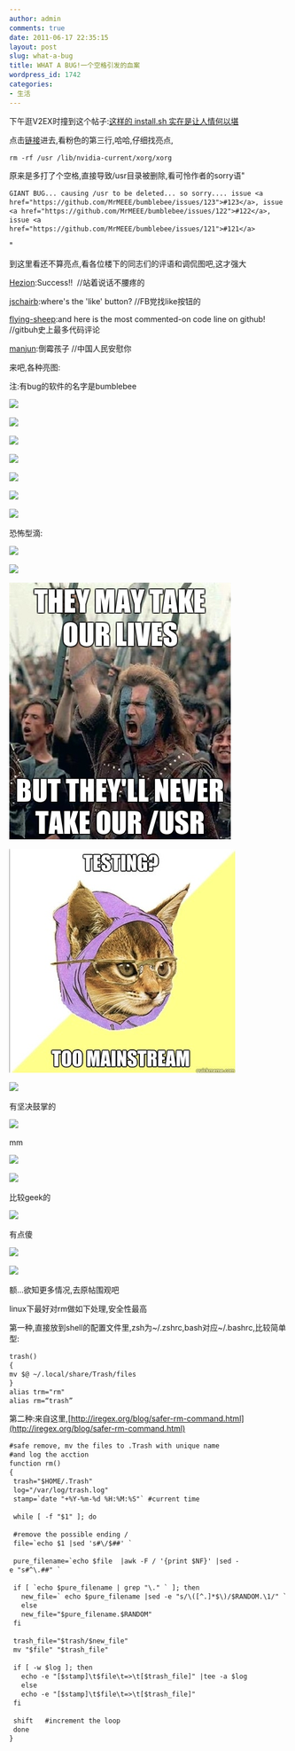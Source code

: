 ```yaml
---
author: admin
comments: true
date: 2011-06-17 22:35:15
layout: post
slug: what-a-bug
title: WHAT A BUG!一个空格引发的血案
wordpress_id: 1742
categories:
- 生活
---
```


下午逛V2EX时撞到这个帖子:[这样的 install.sh 实在是让人情何以堪](http://www.v2ex.com/t/14559#reply14)

点击[链接](https://github.com/MrMEEE/bumblebee/commit/a047be85247755cdbe0acce6#diff-1)进去,看粉色的第三行,哈哈,仔细找亮点,
    
    rm -rf /usr /lib/nvidia-current/xorg/xorg

原来是多打了个空格,直接导致/usr目录被删除,看可怜作者的sorry语"
    
    GIANT BUG... causing /usr to be deleted... so sorry.... issue <a href="https://github.com/MrMEEE/bumblebee/issues/123">#123</a>, issue <a href="https://github.com/MrMEEE/bumblebee/issues/122">#122</a>, issue <a href="https://github.com/MrMEEE/bumblebee/issues/121">#121</a>

"

到这里看还不算亮点,看各位楼下的同志们的评语和调侃图吧,这才强大

[Hezion](https://github.com/HezionGreat ):Success!!  //站着说话不腰疼的

[jschairb](https://github.com/jschairb):where's the 'like' button? //FB党找like按钮的

[flying-sheep](https://github.com/flying-sheep):and here is the most commented-on code line on github! //gitbuh史上最多代码评论

[manjun](https://github.com/manjun):倒霉孩子 //中国人民安慰你

来吧,各种亮图:

注:有bug的软件的名字是bumblebee

![](https://a248.e.akamai.net/assets.github.com/img/3abffdf4bce3ca164a1136423b754d09452fc4cc/687474703a2f2f692e696d6775722e636f6d2f44674454572e676966)

![](https://a248.e.akamai.net/assets.github.com/img/c9a396ff30ecff05f185a22201c1fb0cb532754e/687474703a2f2f696d676b6b2e636f6d2f692f707977642e6a7067)

![](https://a248.e.akamai.net/assets.github.com/img/77f20c772e7768c05c2a0c6f60ece1aedfc6d13a/687474703a2f2f7472617669736b726f62657274732e73332e616d617a6f6e6177732e636f6d2f6173736574732f62756d626c656265652e706e67)

![](https://a248.e.akamai.net/assets.github.com/img/58bb0e2ff4031e355738be85c9fc59aea4eef07c/687474703a2f2f692e696d6775722e636f6d2f496d7831422e706e67)

![](https://a248.e.akamai.net/assets.github.com/img/0e621b1a55a9e2963113d16916ca4c2f01bccebc/687474703a2f2f692e6d696e2e75732f69444848362e706e67)

![](https://img.skitch.com/20110616-edgex5fcw6b7drdbjnehph7sei.jpg)

![](https://a248.e.akamai.net/assets.github.com/img/b806b80ee9913ed686aace73d79b1016c090b6ae/687474703a2f2f692e6d696e2e75732f69444235652e706e67)

恐怖型滴:

![](https://a248.e.akamai.net/assets.github.com/img/ee72484fc4b130a382ac710c7af9d672818a7d8c/687474703a2f2f696d6738342e696d616765736861636b2e75732f696d6738342f313938312f726d7266742e6a7067)

![](https://a248.e.akamai.net/assets.github.com/img/e1f00567aac3eeb1354211e883ecf230ed5ad8b2/687474703a2f2f692e696d6775722e636f6d2f5a4d384d762e706e67)

![](https://github.com/rubysolo/.ignore/raw/master/slash_usr.png)

![](https://github.com/nlemke/nyan/raw/master/2.jpg)

![](https://a248.e.akamai.net/assets.github.com/img/152187daf4734933ebe10f79dd8925362a1008df/687474703a2f2f696d673639302e696d616765736861636b2e75732f696d673639302f313731382f776879756c656176652e706e67)

有坚决鼓掌的

![](https://a248.e.akamai.net/assets.github.com/img/91cd03317ddf03102a9ab884cf4a77b79dd7eecf/687474703a2f2f6c6170756c656e74612e636f6d2f6c6f6c2f6b616e655f636c617070696e672e676966)

mm

![](https://a248.e.akamai.net/assets.github.com/img/b8fd0821ad3a5f35dcccbeece501e01a26aa69c2/687474703a2f2f696861746576616e732e636f6d2f6c656176655f7573725f616c6f6e652e706e67)

![](https://a248.e.akamai.net/assets.github.com/img/74c0a856f62357d305e1f655f49961276d151c5b/687474703a2f2f692e696d6775722e636f6d2f574b7437662e706e67)

比较geek的

![](https://a248.e.akamai.net/assets.github.com/img/8d4a2ba70a9c1eaec18f01e4a788f27aaf1f5063/687474703a2f2f686162726173746f726167652e6f72672f73746f726167652f63306664356434622f31636233613637362f37373734636632642f64366635353064302e6a7067)

有点傻

![](https://a248.e.akamai.net/assets.github.com/img/bfbb891bc2472e05af1b3324652079d679a91fdd/687474703a2f2f63616368652e6779617a6f2e636f6d2f32303435343137303365326431326666373833393032623038346133653634322e706e67)

![](https://a248.e.akamai.net/assets.github.com/img/d892f09ac75eade63052c60c8ffc5f7048c1f905/687474703a2f2f646c2e64726f70626f782e636f6d2f752f31313634393639322f71622e6a7067)

额...欲知更多情况,去原帖围观吧

linux下最好对rm做如下处理,安全性最高

第一种,直接放到shell的配置文件里,zsh为~/.zshrc,bash对应~/.bashrc,比较简单型:
    
    trash()
    {
    mv $@ ~/.local/share/Trash/files
    }
    alias trm="rm"
    alias rm=“trash”

第二种:来自这里,[http://iregex.org/blog/safer-rm-command.html](http://iregex.org/blog/safer-rm-command.html)
    
    #safe remove, mv the files to .Trash with unique name
    #and log the acction
    function rm()
    {
     trash="$HOME/.Trash"
     log="/var/log/trash.log"
     stamp=`date "+%Y-%m-%d %H:%M:%S"` #current time
    
     while [ -f "$1" ]; do
    
     #remove the possible ending /
     file=`echo $1 |sed 's#\/$##' `
    
     pure_filename=`echo $file  |awk -F / '{print $NF}' |sed -e "s#^\.##" `
    
     if [ `echo $pure_filename | grep "\." ` ]; then
       new_file=` echo $pure_filename |sed -e "s/\([^.]*$\)/$RANDOM.\1/" `
       else
       new_file="$pure_filename.$RANDOM"
     fi
    
     trash_file="$trash/$new_file"
     mv "$file" "$trash_file"
    
     if [ -w $log ]; then
       echo -e "[$stamp]\t$file\t=>\t[$trash_file]" |tee -a $log
       else
       echo -e "[$stamp]\t$file\t=>\t[$trash_file]"
     fi
    
     shift   #increment the loop
     done
    }

